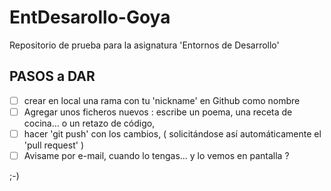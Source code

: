 # EntDesarollo-Goya
Repositorio de prueba para  la asignatura 'Entornos de Desarrollo'

## PASOS a DAR

- [ ] crear en local una rama con tu 'nickname' en Github como nombre
- [ ] Agregar unos ficheros nuevos : escribe un poema, una receta de cocina... o un retazo de código,
- [ ] hacer 'git push' con los cambios, ( solicitándose así automáticamente el 'pull request' )
- [ ] Avisame por e-mail, cuando lo tengas... y lo vemos en pantalla ?

;-) 

